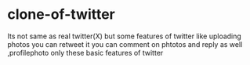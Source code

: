# clone-of-twitter
Its not same as real twitter(X) but some features of twitter like uploading  photos you can retweet it you can comment on phtotos and reply as well ,profilephoto only these basic features of twitter
